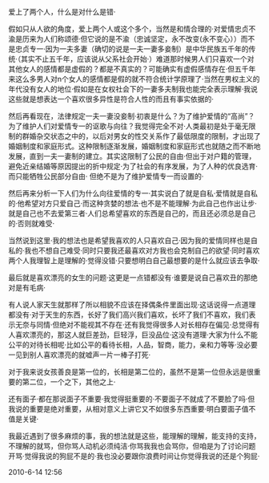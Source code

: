 
爱上了两个人，什么是对什么是错·

假如只从人欲的角度，爱上两个人或这个多个，当然是和情合理的·对爱情忠贞不渝是历来为人们称颂德·但它说的是不渝（忠诚坚定，永不改变(永不变心））而不是忠贞专一·因为一夫多妻（确切的说是一夫一妻多妾制）是中华民族五千年的传统·（其实不止五千年，应该说从父系社会开始·）难道那时候男人们只喜欢一个对其他女人的感情都是虚假的？都是不真实的？可能确实有虚假感情存在·但五千年来这么多男人对n个女人的感情都是假的就不符合统计学原理了·当然在男权主义的年代没有女人的地位·假如是在女权社会下的一妻多夫制我也能完全表示理解·我说这些就是想表达一个喜欢很多异性是符合人性的而且有事实依据的·

然后再看现在，法律规定一夫一妻没妾制·初衷是什么？为了维护爱情的“高尚”？为了维护人们对爱情专一的讴歌与向往？我觉得完全不对·人类最初是处于毫无限制的群婚杂交状态之中的，以后对男女的性交关系作了最低限度的限制，才出现了婚姻制度和家庭形式。这种限制逐渐发展，婚姻制度和家庭形式也就随之而不断地发展，直到一夫一妻制的建立。其实这限制了公民的自由·但出于对户籍的管理，避免近亲结婚等原因提出的折中规定·为了社会的有序发展，为了人种的优良选育·而只能牺牲公民部分自由· 但绝不是为了维护爱情专一而设置的·

然后再来分析一下人们为什么向往爱情的专一·其实说白了就是自私·爱情就是自私的·他希望对方只爱自己·而这种贪婪的想法·也不是不能理解·为此自己也作出让步·就是自己也不去爱第三者·人们总希望喜欢的东西是自己的，而且还必须总是自己的·否则就难受·

当然说到这里·我的想法也是希望我喜欢的人只喜欢自己·因为我的爱情同样也是自私的·我也不想自己难受·同时只要我还最喜欢对方我也会克制自己的欲望·同时喜欢两个人我理智上是理解的·觉得没错·只要想明白自己最想要的是什么就应该去争取·

最后就是喜欢漂亮的女生的问题·这更是一点错都没有·谁要是说自己喜欢丑的那绝对是有毛病·

有人说人家天生就那样了所以相貌不应该在择偶条件里面出现·这话说得一点道理都没有·对于天生的东西，长好了我们高兴我们喜欢，长坏了我们不喜欢，我们表示无奈与同情·但绝对不能视其不存在·还有我觉得很多人对长相存在偏见·总觉得有人喜欢漂亮的，那这人就巨差劲，巨轻浮，巨没品位·这没有道理·大家为什么不能公平的对待长相呢·比如公平的看待长相，人品，智商，能力，亲和力等等·没必要一见到别人喜欢漂亮的就嘘声一片一棒子打死·

对于我来说女孩善良是第一位的，长相是第二位的，虽然不是第一位但永远是很重要的第二位，一个之下，其他之上·

还有面子·都在那说面子不重要·我觉得挺重要的·不要面子不就成了不要脸了吗·但我说的重要是绝对重要，从相对意义上讲它又不如很多东西重要·明白要面子值不值是关键·

我最近遇到了很多麻烦的事，我的想法就是这些，能理解的理解，能支持的支持，不理解的就骂，但你骂人动机必须纯洁·你骂我我也会骂你，但咱是为了讨论问题开骂·觉得我说的狗屁不是的·我也没必要跟你浪费时间让你觉得我说的还是个狗屁·

2010-6-14 12:56

